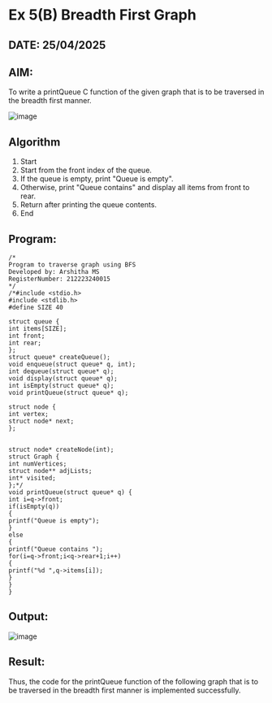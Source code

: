 # Ex 5(B) Breadth First Graph
## DATE: 25/04/2025
## AIM:
To write a printQueue C function of the given graph that is to be traversed in the breadth first manner.

![image](https://github.com/user-attachments/assets/f483f48c-6af0-4027-a993-01c108a50933)


## Algorithm
1. Start 
2. Start from the front index of the queue. 
3. If the queue is empty, print "Queue is empty". 
4. Otherwise, print "Queue contains" and display all items from front to rear. 
5. Return after printing the queue contents. 
6. End
## Program:
```
/*
Program to traverse graph using BFS
Developed by: Arshitha MS
RegisterNumber: 212223240015
*/
/*#include <stdio.h> 
#include <stdlib.h> 
#define SIZE 40 
 
struct queue { 
int items[SIZE]; 
int front; 
int rear; 
}; 
struct queue* createQueue(); 
void enqueue(struct queue* q, int); 
int dequeue(struct queue* q); 
void display(struct queue* q); 
int isEmpty(struct queue* q); 
void printQueue(struct queue* q); 
 
struct node { 
int vertex; 
struct node* next; 
}; 
  
  
struct node* createNode(int); 
struct Graph { 
int numVertices; 
struct node** adjLists; 
int* visited; 
};*/ 
void printQueue(struct queue* q) { 
int i=q->front; 
if(isEmpty(q)) 
{ 
printf("Queue is empty"); 
} 
else 
{ 
printf("Queue contains "); 
for(i=q->front;i<q->rear+1;i++) 
{ 
printf("%d ",q->items[i]); 
} 
} 
} 
```

## Output:
![image](https://github.com/user-attachments/assets/891f8385-dc5f-4599-8be7-a5aa183f932a)



## Result:
Thus, the code for the printQueue function of the following graph that is to be traversed in the breadth first manner is implemented successfully.
